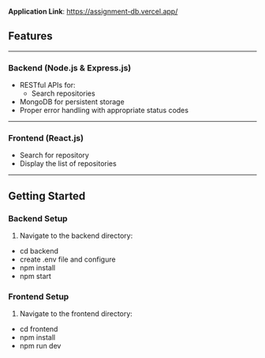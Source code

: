 <!-- A full-stack web application for managing a collection of books. Built with **Node.js**, **Express.js**, **MongoDB** for the backend, and **React.js** for the frontend. -->

**Application Link**: https://assignment-db.vercel.app/

## Features

---

### Backend (Node.js & Express.js)

- RESTful APIs for:
  - Search repositories
- MongoDB for persistent storage
- Proper error handling with appropriate status codes

---

###  Frontend (React.js)

- Search for repository
- Display the list of repositories

---

##  Getting Started

###  Backend Setup

1. Navigate to the backend directory:
- cd backend
- create .env file and configure
- npm install
- npm start

###  Frontend Setup

1. Navigate to the frontend directory:
- cd frontend
- npm install
- npm run dev
